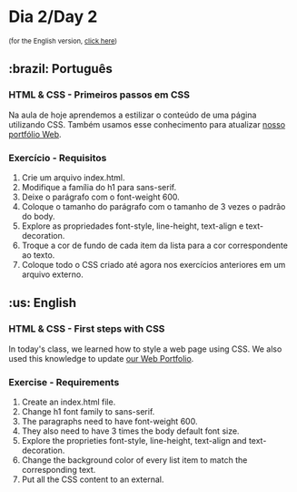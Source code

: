 # Dia 2/Day 2
<small>(for the English version, <a href="#en">click here</a>)</small>
<h2>:brazil: Português</h2>
<h3>HTML & CSS - Primeiros passos em CSS</h3>
<p>Na aula de hoje aprendemos a estilizar o conteúdo de uma página utilizando CSS. Também usamos esse conhecimento para atualizar <a href="https://raphaelalmeidamartins.github.io/" rel="next">nosso portfólio Web</a>.</p>
<h3>Exercício - Requisitos</h3>
<ol>
    <li>Crie um arquivo index.html.
    <li>Modifique a família do h1 para sans-serif.
    <li>Deixe o parágrafo com o font-weight 600.
    <li>Coloque o tamanho do parágrafo com o tamanho de 3 vezes o padrão do body.
    <li>Explore as propriedades font-style, line-height, text-align e text-decoration.
    <li>Troque a cor de fundo de cada item da lista para a cor correspondente ao texto.
    <li>Coloque todo o CSS criado até agora nos exercícios anteriores em um arquivo externo. 
</ol>

<h2 id="en">:us: English</h2>
<h3>HTML & CSS - First steps with CSS</h3>
<p>In today's class, we learned how to style a web page using CSS. We also used this knowledge to update <a href="https://raphaelalmeidamartins.github.io/" rel="next">our Web Portfolio</a>.</p>
<h3>Exercise - Requirements</h3>
<ol>
    <li>Create an index.html file.
    <li>Change h1 font family to sans-serif.
    <li>The paragraphs need to have font-weight 600.
    <li>They also need to have 3 times the body default font size.
    <li>Explore the proprieties font-style, line-height, text-align and text-decoration.
    <li>Change the background color of every list item to match the corresponding text.
    <li>Put all the CSS content to an external. 
</ol>